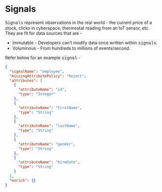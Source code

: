 # Signals

<span style="font-family:Courier New;">Signals</span> represent observations in the real world - the current price of a stock, clicks in cyberspace, thermostat
reading from an IoT sensor, etc. They are fit for data sources that are -

* Immutable - Developers can’t modify data once written within <span style="font-family:Courier New;">signals</span>.
* Voluminous - From hundreds to millions of events/second.

Refer below for an example <span style="font-family:Courier New;">signal</span> -

```json
{
  "signalName": "employee",
  "missingAttributePolicy": "Reject",
  "attributes": [
    {
      "attributeName": "id",
      "type": "Integer"
    },
    {
      "attributeName": "firstName",
      "type": "String"
    },
    {
      "attributeName": "lastName",
      "type": "String"
    },
    {
      "attributeName": "gender",
      "type": "String"
    },
    {
      "attributeName": "hireDate",
      "type": "String"
    }
  ],
  "enrich": {}
}
```
